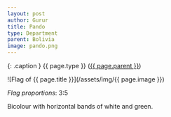 ```yaml
---
layout: post
author: Gurur
title: Pando
type: Department
parent: Bolivia
image: pando.png
---
```

{: .caption }
{{ page.type }} ([{{ page.parent }}](/2019/03/25/bolivia.html))

![Flag of {{ page.title }}](/assets/img/{{ page.image }})

*Flag proportions*: 3:5

Bicolour with horizontal bands of white and green.